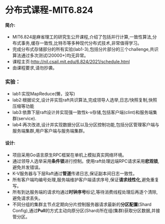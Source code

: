 # 分布式课程-MIT6.824

#### 简介:    
 - MIT6.824是麻省理工的研究生公开课程,介绍了包括并行计算,一致性算法,分布式事务,缓存一致性,比特币等多种现代分布式技术,非常值得学习。
 - 完成分布式存储部分的所有实验(lab1-3),包括分片部分的三个challenge,共识算法通过多次测试(20000+)均无异常。
 - 课程主页:http://nil.csail.mit.edu/6.824/2021/schedule.html
 - 由课程要求,请勿抄袭。 
###  实验：
 - lab1:实现MapReduce(懒，没写)
 - lab2:根据论文,设计并实现raft共识算法,完成领导人选举,日志/快照复制,快照压缩等功能
 - lab3:依靠下层raft设计并实现强一致性k-v存储,包括客户端(clint)和服务端集群(service).
 - lab4:再次改进,设计并实现数据分区以及分区控制功能,包括分区管理客户端与服务端集群,用户客户端与服务端集群。
#### 设计:
 - 项目采用Go语言原生RPC框架在单机上模拟真实网络环境。
 - 通过领导人选举采用**条件锁**进行控制。使用raft处理远端RPC请求采用**悲观锁**,避免并发错误。
 - K-V服务器与下层Raft通过**管道**传递日志,保证副本间日志一致性。
 - 所有客户端均编号处理,服务端维护客户端请求序号,保证**请求线性化**,避免重复写。
 - 所有到达服务端的请求均通过**时钟序号**标记,等待消费线程处理后再逐个清除,避免请求丢失。
 - 不同分组的集群主节点定期向分片控制服务器请求最新的**分区配置**(Shard Config),通过**Pull**的方式主动向原分区(Shard)所在组(集群)获取分区数据,并接管分区。

	 
	 
